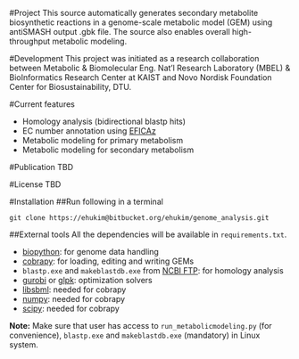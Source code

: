 #Project
This source automatically generates secondary metabolite biosynthetic reactions in a genome-scale metabolic model (GEM) using antiSMASH output .gbk file. The source also enables overall high-throughput metabolic modeling.

#Development
This project was initiated as a research collaboration between Metabolic & Biomolecular Eng. Nat’l Research Laboratory (MBEL) & BioInformatics Research Center at KAIST and Novo Nordisk Foundation Center for Biosustainability, DTU.

#Current features
* Homology analysis (bidirectional blastp hits)
* EC number annotation using [EFICAz](http://cssb.biology.gatech.edu/skolnick/webservice/EFICAz2/index.html)
* Metabolic modeling for primary metabolism
* Metabolic modeling for secondary metabolism

#Publication
TBD

#License
TBD

#Installation
##Run following in a terminal
```
git clone https://ehukim@bitbucket.org/ehukim/genome_analysis.git
```

##External tools
All the dependencies will be available in `requirements.txt`.
* [biopython](http://biopython.org/): for genome data handling
* [cobrapy](https://github.com/opencobra/cobrapy): for loading, editing and writing GEMs
* `blastp.exe` and `makeblastdb.exe` from [NCBI FTP](ftp://ftp.ncbi.nlm.nih.gov/blast/executables/blast+/2.2.28/): for homology analysis
* [gurobi](http://www.gurobi.com/) or [glpk](https://www.gnu.org/software/glpk/): optimization solvers
* [libsbml](http://sbml.org/Main_Page): needed for cobrapy
* [numpy](http://www.numpy.org/): needed for cobrapy
* [scipy](http://scipy.org/): needed for cobrapy

**Note:** Make sure that user has access to `run_metabolicmodeling.py` (for convenience), `blastp.exe` and `makeblastdb.exe` (mandatory) in Linux system.

